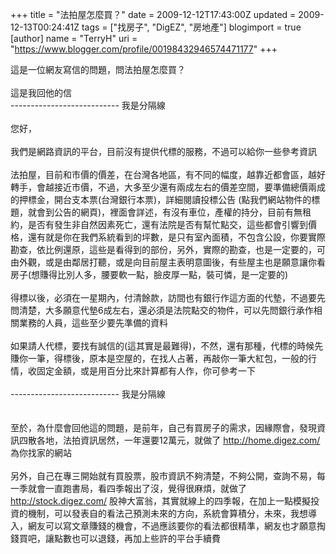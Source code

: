 +++
title = "法拍屋怎麼買？"
date = 2009-12-12T17:43:00Z
updated = 2009-12-13T00:24:41Z
tags = ["找房子", "DigEZ", "房地產"]
blogimport = true 
[author]
	name = "TerryH"
	uri = "https://www.blogger.com/profile/00198432946574471177"
+++

這是一位網友寫信的問題，問法拍屋怎麼買？<br /><br />這是我回他的信<br />--------------------------- 我是分隔線<br /><br />您好，<br /><br />我們是網路資訊的平台，目前沒有提供代標的服務，不過可以給你一些參考資訊<br /><br />法拍屋，目前和市價的價差，在台灣各地區，有不同的幅度，越靠近都會區，越好轉手，會越接近市價，不過，大多至少還有兩成左右的價差空間，要準備總價兩成的押標金，開台支本票(台灣銀行本票)，詳細閱讀投標公告 (點我們網站物件的標題，就會到公告的網頁)，裡面會詳述，有沒有車位，產權的持分，目前有無租約，是否有發生非自然因素死亡，還有法院是否有幫忙點交，這些都會引響到價格，還有就是你在我們系統看到的坪數，是只有室內面積，不包含公設，你要實際勘查，依比例還原，這些是看得到的部份，另外，實際的勘查，也是一定要的，可由外觀，或是由鄰居打聽，或是向目前屋主表明意圖後，有些屋主也是願意讓你看房子(想賺得比別人多，腰要軟一點，臉皮厚一點，裝可憐，是一定要的)<br /><br />得標以後，必須在一星期內，付清餘款，訪間也有銀行作這方面的代墊，不過要先問清楚，大多願意代墊6成左右，還必須是法院點交的物件，可以先問銀行承作相關業務的人員，這些至少要先準備的資料<br /><br />如果請人代標，要找有誠信的(這其實是最難得)，不然，還有那種，代標的時候先賺你一筆，得標後，原本是空屋的，在找人占著，再敲你一筆大紅包，一般的行情，收固定金額，或是用百分比來計算都有人作，你可參考一下<br /><br />--------------------------- 我是分隔線<br /><br /><br />至於，為什麼會回他這的問題，是前年，自己有買房子的需求，因緣際會，發現資訊四散各地，法拍資訊居然，一年還要12萬元，就做了 <a href="http://home.digez.com/">http://home.digez.com/</a> 為你找家的網站<br /><br />另外，自己在專三開始就有買股票，股市資訊不夠清楚，不夠公開，查詢不易，每一季就會一直跑書局，看四季報出了沒，覺得很麻煩，就做了   <a href="http://stock.digez.com/">http://stock.digez.com/</a> 股神大富翁，其實就線上的四季報，在加上一點模擬投資的機制，可以發表自的看法己預測未來的方向，系統會算積分，未來，我想導入，網友可以寫文章賺錢的機會，不過應該要你的看法都很精準，網友也才願意掏錢買吧，讓點數也可以退錢，再加上些許的平台手續費
